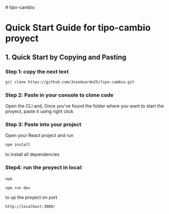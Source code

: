 #   t i p o - c a m b i o 
 
# Quick Start Guide for tipo-cambio proyect

## 1. Quick Start by Copying and Pasting

### Step 1: copy the next text
``` bash
git clone https://github.com/Joseduardo25/tipo-cambio.git
```

### Step 2: Paste in your console to clone code
Open the CLI and, Once you've found the folder where you want to start the proyect, paste it using right click


### Step 3: Paste into your project
Open your React project and run 
``` bash
npm install
```
to install all dependencies


### Step4: run the proyect in local:
run
``` bash
npm run dev
```
to up the proyect on port
``` bash
http://localhost:3000/
```


